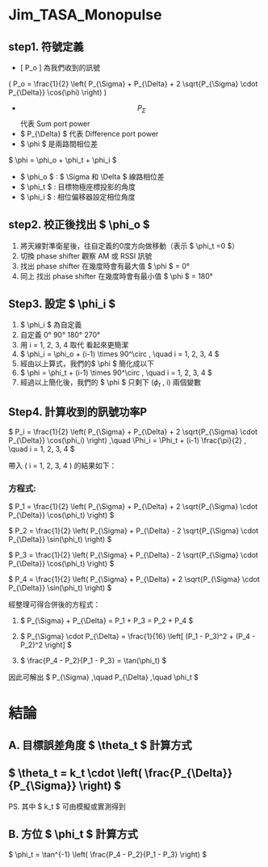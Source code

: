 # Jim_TASA_Monopulse
## step1. 符號定義
- \[ P_o \] 為我們收到的訊號

\( P_o = \frac{1}{2} \left( P_{\Sigma} + P_{\Delta} + 2 \sqrt{P_{\Sigma} \cdot P_{\Delta}} \cos(\phi) \right) \)

- $$ P_{\Sigma} $$ 代表 Sum port power
- $ P_{\Delta} $ 代表 Difference port power
- $ \phi $ 是兩路間相位差

$ \phi = \phi_o + \phi_t + \phi_i $

- $ \phi_o $ : $ \Sigma 和 \Delta $ 線路相位差
- $ \phi_t $ : 目標物極座標投影的角度
- $ \phi_i $ :  相位偏移器設定相位角度

## step2. 校正後找出 $ \phi_o $
1. 將天線對準衛星後，往自定義的0度方向做移動（表示 $ \phi_t =0 $）
2. 切換 phase shifter 觀察 AM 或 RSSI 訊號
3. 找出 phase shifter 在幾度時會有最大值 $ \phi $ = 0&deg;
4. 同上 找出 phase shifter 在幾度時會有最小值 $ \phi $ = 180&deg;

## Step3. 設定 $ \phi_i $
1. $ \phi_i $ 為自定義
2. 自定義 0&deg; 90&deg; 180&deg; 270&deg;
3. 用 i = 1, 2, 3, 4 取代 看起來更簡潔
4. $ \phi_i = \phi_o + (i-1) \times 90^\circ , \quad i = 1, 2, 3, 4 $
5. 經由以上算式，我們的$ \phi $ 簡化成以下
6. $ \phi = \phi_t + (i-1) \times 90^\circ , \quad i = 1, 2, 3, 4 $
7. 經過以上簡化後，我們的 $ \phi $ 只剩下 ($\phi_t$ , i) 兩個變數

## Step4. 計算收到的訊號功率P

$ P_i = \frac{1}{2} \left( P_{\Sigma} + P_{\Delta} + 2 \sqrt{P_{\Sigma} \cdot P_{\Delta}} \cos(\phi_i) \right) ,\quad  \Phi_i = \Phi_t + (i-1) \frac{\pi}{2} , \quad i = 1, 2, 3, 4 $

帶入 \( i = 1, 2, 3, 4 \) 的結果如下：

### 方程式:
$ 
P_1 = \frac{1}{2} \left( P_{\Sigma} + P_{\Delta} + 2 \sqrt{P_{\Sigma} \cdot P_{\Delta}} \cos(\phi_t) \right)
$

$ 
P_2 = \frac{1}{2} \left( P_{\Sigma} + P_{\Delta} - 2 \sqrt{P_{\Sigma} \cdot P_{\Delta}} \sin(\phi_t) \right)
$

$ 
P_3 = \frac{1}{2} \left( P_{\Sigma} + P_{\Delta} - 2 \sqrt{P_{\Sigma} \cdot P_{\Delta}} \cos(\phi_t) \right)
$

$ 
P_4 = \frac{1}{2} \left( P_{\Sigma} + P_{\Delta} + 2 \sqrt{P_{\Sigma} \cdot P_{\Delta}} \sin(\phi_t) \right)
$

經整理可得合併後的方程式：

1. $ P_{\Sigma} + P_{\Delta} = P_1 + P_3 = P_2 + P_4 $

2. $ P_{\Sigma} \cdot P_{\Delta} = \frac{1}{16} \left[ (P_1 - P_3)^2 + (P_4 - P_2)^2 \right] $

3. $ \frac{P_4 - P_2}{P_1 - P_3} = \tan(\phi_t) $

因此可解出 $ P_{\Sigma} ,\quad P_{\Delta} ,\quad \phi_t $

# 結論

## A. 目標誤差角度 $ \theta_t $ 計算方式

## $ \theta_t = k_t \cdot \left( \frac{P_{\Delta}}{P_{\Sigma}} \right) $
PS. 其中 $ k_t $ 可由模擬或實測得到

## B. 方位 $ \phi_t $ 計算方式

$ \phi_t = \tan^{-1} \left( \frac{P_4 - P_2}{P_1 - P_3} \right) $

